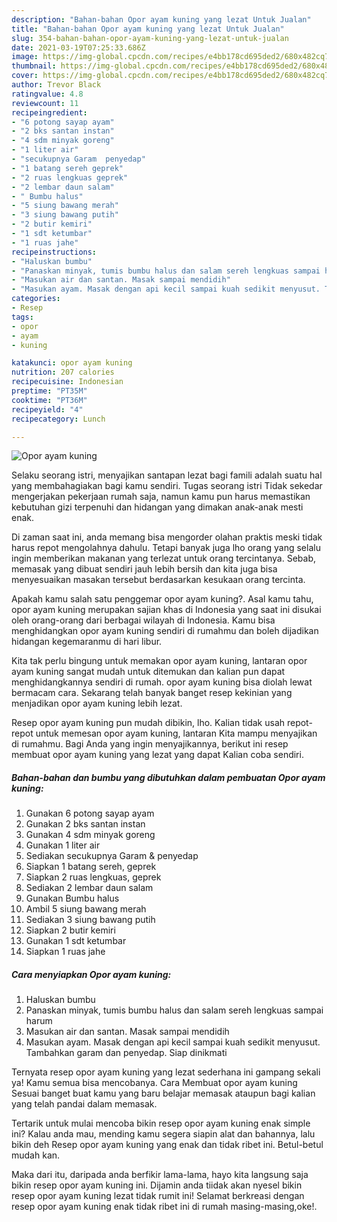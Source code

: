 ```yaml
---
description: "Bahan-bahan Opor ayam kuning yang lezat Untuk Jualan"
title: "Bahan-bahan Opor ayam kuning yang lezat Untuk Jualan"
slug: 354-bahan-bahan-opor-ayam-kuning-yang-lezat-untuk-jualan
date: 2021-03-19T07:25:33.686Z
image: https://img-global.cpcdn.com/recipes/e4bb178cd695ded2/680x482cq70/opor-ayam-kuning-foto-resep-utama.jpg
thumbnail: https://img-global.cpcdn.com/recipes/e4bb178cd695ded2/680x482cq70/opor-ayam-kuning-foto-resep-utama.jpg
cover: https://img-global.cpcdn.com/recipes/e4bb178cd695ded2/680x482cq70/opor-ayam-kuning-foto-resep-utama.jpg
author: Trevor Black
ratingvalue: 4.8
reviewcount: 11
recipeingredient:
- "6 potong sayap ayam"
- "2 bks santan instan"
- "4 sdm minyak goreng"
- "1 liter air"
- "secukupnya Garam  penyedap"
- "1 batang sereh geprek"
- "2 ruas lengkuas geprek"
- "2 lembar daun salam"
- " Bumbu halus"
- "5 siung bawang merah"
- "3 siung bawang putih"
- "2 butir kemiri"
- "1 sdt ketumbar"
- "1 ruas jahe"
recipeinstructions:
- "Haluskan bumbu"
- "Panaskan minyak, tumis bumbu halus dan salam sereh lengkuas sampai harum"
- "Masukan air dan santan. Masak sampai mendidih"
- "Masukan ayam. Masak dengan api kecil sampai kuah sedikit menyusut. Tambahkan garam dan penyedap. Siap dinikmati"
categories:
- Resep
tags:
- opor
- ayam
- kuning

katakunci: opor ayam kuning 
nutrition: 207 calories
recipecuisine: Indonesian
preptime: "PT35M"
cooktime: "PT36M"
recipeyield: "4"
recipecategory: Lunch

---
```



![Opor ayam kuning](https://img-global.cpcdn.com/recipes/e4bb178cd695ded2/680x482cq70/opor-ayam-kuning-foto-resep-utama.jpg)

Selaku seorang istri, menyajikan santapan lezat bagi famili adalah suatu hal yang membahagiakan bagi kamu sendiri. Tugas seorang istri Tidak sekedar mengerjakan pekerjaan rumah saja, namun kamu pun harus memastikan kebutuhan gizi terpenuhi dan hidangan yang dimakan anak-anak mesti enak.

Di zaman  saat ini, anda memang bisa mengorder olahan praktis meski tidak harus repot mengolahnya dahulu. Tetapi banyak juga lho orang yang selalu ingin memberikan makanan yang terlezat untuk orang tercintanya. Sebab, memasak yang dibuat sendiri jauh lebih bersih dan kita juga bisa menyesuaikan masakan tersebut berdasarkan kesukaan orang tercinta. 



Apakah kamu salah satu penggemar opor ayam kuning?. Asal kamu tahu, opor ayam kuning merupakan sajian khas di Indonesia yang saat ini disukai oleh orang-orang dari berbagai wilayah di Indonesia. Kamu bisa menghidangkan opor ayam kuning sendiri di rumahmu dan boleh dijadikan hidangan kegemaranmu di hari libur.

Kita tak perlu bingung untuk memakan opor ayam kuning, lantaran opor ayam kuning sangat mudah untuk ditemukan dan kalian pun dapat menghidangkannya sendiri di rumah. opor ayam kuning bisa diolah lewat bermacam cara. Sekarang telah banyak banget resep kekinian yang menjadikan opor ayam kuning lebih lezat.

Resep opor ayam kuning pun mudah dibikin, lho. Kalian tidak usah repot-repot untuk memesan opor ayam kuning, lantaran Kita mampu menyajikan di rumahmu. Bagi Anda yang ingin menyajikannya, berikut ini resep membuat opor ayam kuning yang lezat yang dapat Kalian coba sendiri.

<!--inarticleads1-->

##### Bahan-bahan dan bumbu yang dibutuhkan dalam pembuatan Opor ayam kuning:

1. Gunakan 6 potong sayap ayam
1. Gunakan 2 bks santan instan
1. Gunakan 4 sdm minyak goreng
1. Gunakan 1 liter air
1. Sediakan secukupnya Garam &amp; penyedap
1. Siapkan 1 batang sereh, geprek
1. Siapkan 2 ruas lengkuas, geprek
1. Sediakan 2 lembar daun salam
1. Gunakan  Bumbu halus
1. Ambil 5 siung bawang merah
1. Sediakan 3 siung bawang putih
1. Siapkan 2 butir kemiri
1. Gunakan 1 sdt ketumbar
1. Siapkan 1 ruas jahe




<!--inarticleads2-->

##### Cara menyiapkan Opor ayam kuning:

1. Haluskan bumbu
1. Panaskan minyak, tumis bumbu halus dan salam sereh lengkuas sampai harum
1. Masukan air dan santan. Masak sampai mendidih
1. Masukan ayam. Masak dengan api kecil sampai kuah sedikit menyusut. Tambahkan garam dan penyedap. Siap dinikmati




Ternyata resep opor ayam kuning yang lezat sederhana ini gampang sekali ya! Kamu semua bisa mencobanya. Cara Membuat opor ayam kuning Sesuai banget buat kamu yang baru belajar memasak ataupun bagi kalian yang telah pandai dalam memasak.

Tertarik untuk mulai mencoba bikin resep opor ayam kuning enak simple ini? Kalau anda mau, mending kamu segera siapin alat dan bahannya, lalu bikin deh Resep opor ayam kuning yang enak dan tidak ribet ini. Betul-betul mudah kan. 

Maka dari itu, daripada anda berfikir lama-lama, hayo kita langsung saja bikin resep opor ayam kuning ini. Dijamin anda tiidak akan nyesel bikin resep opor ayam kuning lezat tidak rumit ini! Selamat berkreasi dengan resep opor ayam kuning enak tidak ribet ini di rumah masing-masing,oke!.

